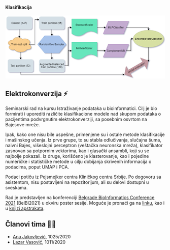 #### Klasifikacija
<img width="800" src="https://raw.githubusercontent.com/matfija/Elektrokonverzija/main/slike/flowchart.png">

## Elektrokonverzija :zap:
Seminarski rad na kursu Istraživanje podataka u bioinformatici. Cilj je bio formirati i uporediti različite klasifikacione modele nad skupom podataka o pacijentima podvrgnutim elektrokonverziji, sa posebnim osvrtom na Bajesove mreže.

Ipak, kako one nisu bile uspešne, primenjene su i ostale metode klasifikacije i mašinskog učenja. Iz prve grupe, to su stabla odlučivanja, slučajna šuma, naivni Bajes, višeslojni perceptron (veštačka neuronska mreža), klasifikator zasnovan sa potpornim vektorima, kao i glasački ansambli, koji su se najbolje pokazali. Iz druge, korišćeno je klasterovanje, kao i pojedine numeričke i statističke metode u cilju dobijanja skrivenih informacija o podacima, poput UMAP i PCA.

Podaci potiču iz Pejsmejker centra Kliničkog centra Srbije. Po dogovoru sa asistentom, nisu postavljeni na repozitorijum, ali su delovi dostupni u sveskama.

Rad je predstavljen na konferenciji [Belgrade BioInformatics Conference 2021](https://belbi.bg.ac.rs/) (BelBI2021) u okviru poster sesije. Moguće je pronaći ga na [linku](https://belbi.bg.ac.rs/?p=1625), kao i u [knjizi apstrakata](https://belbi.bg.ac.rs/wp-content/uploads/2021/06/Book_of_Abstracts_2021-1.pdf).

## Članovi tima :girl::boy:
* [Ana Jakovljević](https://github.com/ana-jakovljevic), 1025/2020
* [Lazar Vasović](https://github.com/matfija), 1011/2020
